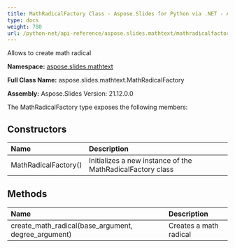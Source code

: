 ```yaml
---
title: MathRadicalFactory Class - Aspose.Slides for Python via .NET - API Reference
type: docs
weight: 780
url: /python-net/api-reference/aspose.slides.mathtext/mathradicalfactory/
---
```


Allows to create math radical

**Namespace:** [aspose.slides.mathtext](/python-net/api-reference/aspose.slides.mathtext/)

**Full Class Name:** aspose.slides.mathtext.MathRadicalFactory

**Assembly:**  Aspose.Slides Version: 21.12.0.0

The MathRadicalFactory type exposes the following members:
## **Constructors**
|**Name**|**Description**|
| :- | :- |
|MathRadicalFactory()|Initializes a new instance of the MathRadicalFactory class|
## **Methods**
|**Name**|**Description**|
| :- | :- |
|create_math_radical(base_argument, degree_argument)|Creates a math radical|
